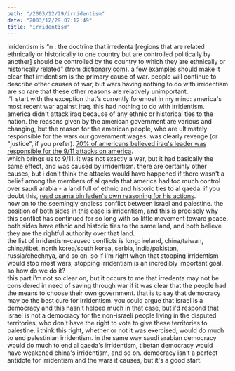 ```yaml
---
path: "/2003/12/29/irridentism" 
date: "2003/12/29 07:12:49" 
title: "irridentism" 
---
```

irridentism is <q>n : the doctrine that irredenta [regions that are related ethnically or historically to one country but are controlled politically by another] should be controlled by the country to which they are ethnically or historically related</q> (from <a href="http://dictionary.reference.com/search?q=irridentism">dictionary.com</a>). a few examples should make it clear that irridentism is the primary cause of war. people will continue to describe other causes of war, but wars having nothing to do with irridentism are so rare that these other reasons are relatively unimportant.<br>i'll start with the exception that's currently foremost in my mind: america's most recent war against iraq. this had nothing to do with irridentism. america didn't attack iraq because of any ethnic or historical ties to the nation. the reasons given by the american government are various and changing, but the reason for the american people, who are ultimately responsible for the wars our government wages, was clearly revenge (or "justice", if you prefer). <a href="http://www.usatoday.com/news/washington/2003-09-06-poll-iraq_x.htm">70% of americans believed iraq's leader was responsible for the 9/11 attacks on america</a>.<br>which brings us to 9/11. it was not exactly a war, but it had basically the same effect, and was caused by irridentism. there are certainly other causes, but i don't think the attacks would have happened if there wasn't a belief among the members of al qaeda that america had too much control over saudi arabia - a land full of ethnic and historic ties to al qaeda. if you doubt this, <a href="http://www.pbs.org/wgbh/pages/frontline/shows/binladen/who/interview.html">read osama bin laden's own reasoning for his actions</a>.<br>now on to the seemingly endless conflict between israel and palestine. the position of both sides in this case is irridentism, and this is precisely why this conflict has continued for so long with so little movement toward peace. both sides have ethnic and historic ties to the same land, and both believe they are the rightful authority over that land.<br>the list of irridentism-caused conflicts is long: ireland, china/taiwan, china/tibet, north korea/south korea, serbia, india/pakistan, russia/chechnya, and so on. so if i'm right when that stopping irridentism would stop most wars, stopping irridentism is an incredibly important goal. so how do we do it?<br>this part i'm not so clear on, but it occurs to me that irredenta may not be considered in need of saving through war if it was clear that the people had the means to choose their own government. that is to say that democracy may be the best cure for irridentism. you could argue that israel is a democracy and this hasn't helped much in that case, but i'd respond that israel is not a democracy for the non-israeli people living in the disputed territories, who don't have the right to vote to give these territories to palestine. i think this right, whether or not it was exercised, would do much to end palestinian irridentism. in the same way saudi arabian democracy would do much to end al qaeda's irridentism, tibetan democracy would have weakened china's irridentism, and so on. democracy isn't a perfect antidote for irridentism and the wars it causes, but it's a good start.